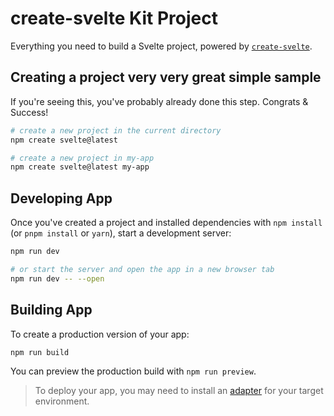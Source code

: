 # create-svelte Kit Project

Everything you need to build a Svelte project, powered by [`create-svelte`](https://github.com/sveltejs/kit/tree/master/packages/create-svelte).

## Creating a project very very great simple sample

If you're seeing this, you've probably already done this step. Congrats & Success!

```bash
# create a new project in the current directory
npm create svelte@latest

# create a new project in my-app
npm create svelte@latest my-app
```

## Developing App

Once you've created a project and installed dependencies with `npm install` (or `pnpm install` or `yarn`), start a development server:

```bash
npm run dev

# or start the server and open the app in a new browser tab
npm run dev -- --open
```

## Building App

To create a production version of your app:

```bash
npm run build
```

You can preview the production build with `npm run preview`.

> To deploy your app, you may need to install an [adapter](https://kit.svelte.dev/docs/adapters) for your target environment.
